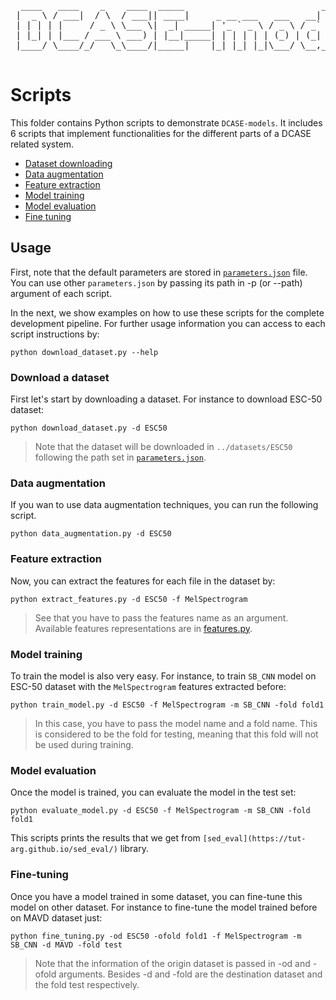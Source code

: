 <pre>
  ____   ____    _    ____  _____                          _      _     
 |  _ \ / ___|  / \  / ___|| ____|     _ __ ___   ___   __| | ___| |___ 
 | | | | |     / _ \ \___ \|  _| _____| '_ ` _ \ / _ \ / _` |/ _ \ / __|
 | |_| | |___ / ___ \ ___) | |__|_____| | | | | | (_) | (_| |  __/ \__ \
 |____/ \____/_/   \_\____/|_____|    |_| |_| |_|\___/ \__,_|\___|_|___/
                                                                       
</pre>

# Scripts

This folder contains Python scripts to demonstrate `DCASE-models`. It includes 6 scripts that implement functionalities for the different parts of a DCASE related system.

- [Dataset downloading](download_dataset.py)
- [Data augmentation](data_augmentation.py)
- [Feature extraction](feature_extraction.py)
- [Model training](train_model.py)
- [Model evaluation](evaluate_model.py)
- [Fine tuning](fine_tuning.py)

## Usage

First, note that the default parameters are stored in [`parameters.json`](`../parameters.json`) file. You can use other `parameters.json` by passing its path in -p (or --path) argument of each script.

In the next, we show examples on how to use these scripts for the complete development pipeline. For further usage information you can access to each script instructions by:
```
python download_dataset.py --help
```

### Download a dataset
First let's start by downloading a dataset. For instance to download ESC-50 dataset:
```
python download_dataset.py -d ESC50
```

> Note that the dataset will be downloaded in `../datasets/ESC50` following the path set in [`parameters.json`](`../parameters.json`). 

### Data augmentation
If you wan to use data augmentation techniques, you can run the following script.
```
python data_augmentation.py -d ESC50
```

### Feature extraction
Now, you can extract the features for each file in the dataset by:
```
python extract_features.py -d ESC50 -f MelSpectrogram
```

> See that you have to pass the features name as an argument. Available features representations are in [features.py](../dcase_models/data/features.py).

### Model training
To train the model is also very easy. For instance, to train `SB_CNN` model on ESC-50 dataset with the `MelSpectrogram` features extracted before:
```
python train_model.py -d ESC50 -f MelSpectrogram -m SB_CNN -fold fold1
```

> In this case, you have to pass the model name and a fold name. This is considered to be the fold for testing, meaning that this fold will not be used during training.

### Model evaluation
Once the model is trained, you can evaluate the model in the test set:
```
python evaluate_model.py -d ESC50 -f MelSpectrogram -m SB_CNN -fold fold1
```

This scripts prints the results that we get from `[sed_eval](https://tut-arg.github.io/sed_eval/)` library.

### Fine-tuning
Once you have a model trained in some dataset, you can fine-tune this model on other dataset. For instance to fine-tune the model trained before on MAVD dataset just:
```
python fine_tuning.py -od ESC50 -ofold fold1 -f MelSpectrogram -m SB_CNN -d MAVD -fold test
```

> Note that the information of the origin dataset is passed in -od and -ofold arguments. Besides -d and -fold are the destination dataset and the fold test respectively.
